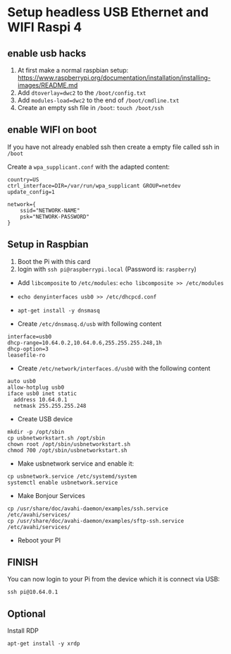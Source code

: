 # Setup headless USB Ethernet and WIFI Raspi 4

## enable usb hacks

1. At first make a normal raspbian setup: <https://www.raspberrypi.org/documentation/installation/installing-images/README.md>
1. Add `dtoverlay=dwc2` to the `/boot/config.txt`
1. Add `modules-load=dwc2` to the end of `/boot/cmdline.txt`
1. Create an empty ssh file in `/boot`: `touch /boot/ssh`

## enable WIFI on boot

 If you have not already enabled ssh then create a empty file called ssh in `/boot`

Create a `wpa_supplicant.conf` with the adapted content:

```config
country=US
ctrl_interface=DIR=/var/run/wpa_supplicant GROUP=netdev
update_config=1

network={
    ssid="NETWORK-NAME"
    psk="NETWORK-PASSWORD"
}
```

## Setup in Raspbian

1. Boot the Pi with this card
2. login with `ssh pi@raspberrypi.local` (Password is: `raspberry`)

- Add `libcomposite` to `/etc/modules`: `echo libcomposite >> /etc/modules`
- `echo denyinterfaces usb0 >> /etc/dhcpcd.conf`
- `apt-get install -y dnsmasq`

- Create `/etc/dnsmasq.d/usb` with following content

```config
interface=usb0
dhcp-range=10.64.0.2,10.64.0.6,255.255.255.248,1h
dhcp-option=3
leasefile-ro
```

- Create `/etc/network/interfaces.d/usb0` with the following content

```config
auto usb0
allow-hotplug usb0
iface usb0 inet static
  address 10.64.0.1
  netmask 255.255.255.248
```

- Create USB device

```shell
mkdir -p /opt/sbin
cp usbnetworkstart.sh /opt/sbin
chown root /opt/sbin/usbnetworkstart.sh
chmod 700 /opt/sbin/usbnetworkstart.sh
```

- Make usbnetwork service and enable it:

```shell
cp usbnetwork.service /etc/systemd/system
systemctl enable usbnetwork.service
```

- Make Bonjour Services

```shell
cp /usr/share/doc/avahi-daemon/examples/ssh.service /etc/avahi/services/
cp /usr/share/doc/avahi-daemon/examples/sftp-ssh.service /etc/avahi/services/
```

- Reboot your PI

## FINISH

You can now login to your Pi from the device which it is connect via USB:

```shell
ssh pi@10.64.0.1
```

## Optional

Install RDP

```shell
apt-get install -y xrdp
```
